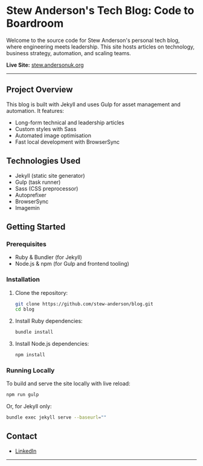 
# Stew Anderson's Tech Blog: Code to Boardroom

Welcome to the source code for Stew Anderson's personal tech blog, where engineering meets leadership. This site hosts articles on technology, business strategy, automation, and scaling teams.

**Live Site:** [stew.andersonuk.org](https://stew.andersonuk.org)

---

## Project Overview

This blog is built with Jekyll and uses Gulp for asset management and automation. It features:
- Long-form technical and leadership articles
- Custom styles with Sass
- Automated image optimisation
- Fast local development with BrowserSync

## Technologies Used

- Jekyll (static site generator)
- Gulp (task runner)
- Sass (CSS preprocessor)
- Autoprefixer
- BrowserSync
- Imagemin

## Getting Started

### Prerequisites
- Ruby & Bundler (for Jekyll)
- Node.js & npm (for Gulp and frontend tooling)

### Installation
1. Clone the repository:
	```sh
	git clone https://github.com/stew-anderson/blog.git
	cd blog
	```
2. Install Ruby dependencies:
	```sh
	bundle install
	```
3. Install Node.js dependencies:
	```sh
	npm install
	```

### Running Locally
To build and serve the site locally with live reload:
```sh
npm run gulp
```
Or, for Jekyll only:
```sh
bundle exec jekyll serve --baseurl=""
```

## Contact

- [LinkedIn](https://www.linkedin.com/in/stewart-anderson-095bb634/)

---